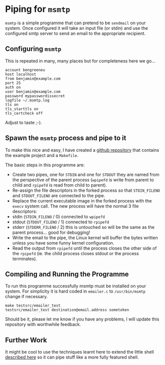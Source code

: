 # Piping for `msmtp`

`msmtp` is a simple programme that can pretend to be `sendmail` on your system.
Once configured it will take an input file (or stdin) and use the configured
smtp server to send an email to the appropriate recipient.

## Configuring `msmtp`

This is repeated in many, many places but for completeness here we go...

    account bengreeneu
    host localhost
    from benjamin@example.com
    port 25
    auth on
    user benjamin@example.com
    password mypasswordissecret
    logfile ~/.msmtp.log
    tls on
    tls_starttls on
    tls_certcheck off

Adjust to taste ;-).

## Spawn the `msmtp` process and pipe to it

To make this nice and easy, I have created a
[github repository](https://github.com/drcrane/pipetosubprocess)
that contains the example project and a `Makefile`.

The basic steps in this programme are:

* Create two pipes, one for `STDIN` and one for `STDOUT` they are named from
the perspective of the parent process (`wpipefd` is write from parent to
child and `rpipefd` is read from child to parent).
* Re-assign the file descriptors in the forked process so that `STDIN_FILENO`
and `STDOUT_FILENO` are connected to the pipe.
* Replace the current executable image in the forked process with the `execv`
system call. The new process will have the normal 3 file descriptors:
 * stdin (`STDIN_FILENO` / 0) connected to `wpipefd`
 * stdout (`STDOUT_FILENO` / 1) connected to `rpipefd`
 * stderr (`STDERR_FILENO` / 2) this is untouched so will be the same as the
parent process... good for debugging!
* Write the email to the pipe, the Linux kernel will buffer the bytes written
unless you have some funny kernel configuration.
* Read the output from `rpipefd` until the process closes the other side of
the `rpipefd` (ie. the child process closes stdout or the process terminates).

## Compiling and Running the Programme

To run this programme successfully msmtp must be installed on your system.
For simplicity it is hard coded in `emailer.c` to `/usr/bin/msmtp` change if
necessary.

    make testsrc/emailer_test
    testsrc/emailer_test destination@email.address sometoken

Should be it, please let me know if you have any problems, I will update this
repository with worthwhile feedback.

## Further Work

It might be cool to use the techniques learnt here to extend the little shell
[described here](https://brennan.io/2015/01/16/write-a-shell-in-c/) so it can
pipe stuff like a more fully featured shell.


